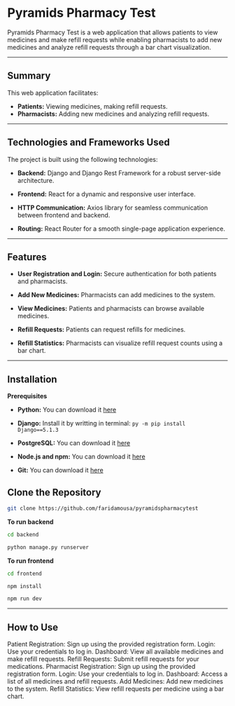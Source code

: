 # **Pyramids Pharmacy Test**
Pyramids Pharmacy Test is a web application that allows patients to view medicines and make refill requests while enabling pharmacists to add new medicines and analyze refill requests through a bar chart visualization.

---
## **Summary**
This web application facilitates:

- **Patients:** Viewing medicines, making refill requests.
- **Pharmacists:** Adding new medicines and analyzing refill requests.
---
## **Technologies and Frameworks Used**
The project is built using the following technologies:

- **Backend:** Django and Django Rest Framework for a robust server-side architecture.

- **Frontend:** React for a dynamic and responsive user interface.

- **HTTP Communication:** Axios library for seamless communication between frontend and backend.

- **Routing:** React Router for a smooth single-page application experience.


---
## **Features**
- **User Registration and Login:** Secure authentication for both patients and pharmacists.

- **Add New Medicines:** Pharmacists can add medicines to the system.

- **View Medicines:** Patients and pharmacists can browse available medicines.

- **Refill Requests:** Patients can request refills for medicines.

- **Refill Statistics:** Pharmacists can visualize refill request counts using a bar chart.


---
## **Installation**
**Prerequisites**
- **Python:** You can download it [here](https://www.python.org/downloads/)

- **Django:**
  Install it by writting in terminal:
  `py -m pip install Django==5.1.3`

- **PostgreSQL:** You can download it [here](https://www.postgresql.org/download/)

- **Node.js and npm:** You can download it [here](https://nodejs.org/en)

- **Git:** You can download it [here](https://git-scm.com/)


## **Clone the Repository**
```bash
git clone https://github.com/faridamousa/pyramidspharmacytest
```

**To run backend**
```bash
cd backend

python manage.py runserver
```

**To run frontend**
``` bash
cd frontend

npm install

npm run dev
```


---

## **How to Use**
Patient
Registration: Sign up using the provided registration form.
Login: Use your credentials to log in.
Dashboard: View all available medicines and make refill requests.
Refill Requests: Submit refill requests for your medications.
Pharmacist
Registration: Sign up using the provided registration form.
Login: Use your credentials to log in.
Dashboard: Access a list of all medicines and refill requests.
Add Medicines: Add new medicines to the system.
Refill Statistics: View refill requests per medicine using a bar chart.

